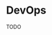 # DevOps

TODO

<!--
https://www.linkedin.com/learning/devops-foundations-accelerating-continuous-delivery-in-the-enterprise/take-your-ci-cd-to-the-next-level
https://www.linkedin.com/learning/devops-foundations-lean-and-agile/lean-and-agile-in-devops-3
https://www.linkedin.com/learning/devops-foundations/development-and-operations-2
https://www.linkedin.com/learning/software-testing-foundations-continuous-testing-and-devops/what-should-testers-know-about-devops
https://www.linkedin.com/learning/devops-foundations-your-first-project/your-first-project-devopsified
-->

